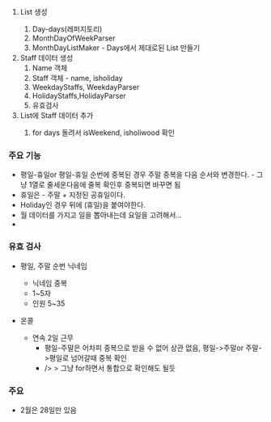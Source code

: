 1. List<Day> 생성
   1. Day-days(레퍼지토리)
   2. MonthDayOfWeekParser 
   3. MonthDayListMaker - Days에서 제대로된 List<Day> 만들기
2. Staff 데이터 생성
   1. Name 객체
   2. Staff 객체 - name, isholiday
   3. WeekdayStaffs, WeekdayParser
   4. HolidayStaffs,HolidayParser
   5. 유효검사
3. List<Day>에 Staff 데이터 추가
   1. for days 돌려서 isWeekend, isholiwood 확인


### 주요 기능
- 평일-휴일or 평일-휴일 순번에 중복된 경우 주말 중복을 다음 순서와 변경한다. - 그냥 1열로 줄세운다음에 줄복 확인후 중복되면 바꾸면 됨
- 휴일은 - 주말 + 지정된 공휴일이다.
- Holiday인 경우 뒤에 (휴일)을 붙여야한다.
- 월 데이터를 가지고 일을 뽑아내는데 요일을 고려해서...
- 



### 유효 검사
- 평일, 주말 순번 닉네임 
  - 닉네임 중복
  - 1~5자
  - 인원 5~35
  
- 온콜
  - 연속 2일 근무 
    - 평일-주말은 어차피 중복으로 받을 수 없어 상관 없음, 평일->주말or 주말->평일로 넘어갈때 중복 확인
    - /> > 그냥 for하면서 통합으로 확인해도 될듯

### 주요
- 2월은 28일만 있음